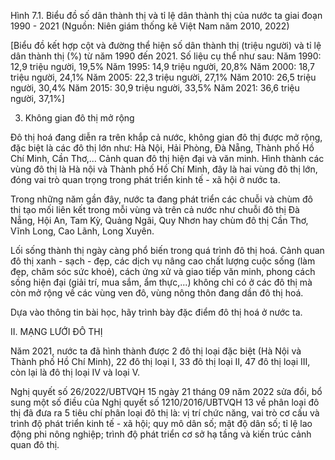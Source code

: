 Hình 7.1. Biểu đồ số dân thành thị và tỉ lệ dân thành thị của nước ta giai đoạn 1990 - 2021
(Nguồn: Niên giám thống kê Việt Nam năm 2010, 2022)

[Biểu đồ kết hợp cột và đường thể hiện số dân thành thị (triệu người) và tỉ lệ dân thành thị (%) từ năm 1990 đến 2021. Số liệu cụ thể như sau:
Năm 1990: 12,9 triệu người, 19,5%
Năm 1995: 14,9 triệu người, 20,8%
Năm 2000: 18,7 triệu người, 24,1%
Năm 2005: 22,3 triệu người, 27,1%
Năm 2010: 26,5 triệu người, 30,4%
Năm 2015: 30,9 triệu người, 33,5%
Năm 2021: 36,6 triệu người, 37,1%]

3. Không gian đô thị mở rộng

Đô thị hoá đang diễn ra trên khắp cả nước, không gian đô thị được mở rộng, đặc biệt là các đô thị lớn như: Hà Nội, Hải Phòng, Đà Nẵng, Thành phố Hồ Chí Minh, Cần Thơ,... Cảnh quan đô thị hiện đại và văn minh. Hình thành các vùng đô thị là Hà nội và Thành phố Hồ Chí Minh, đây là hai vùng đô thị lớn, đóng vai trò quan trọng trong phát triển kinh tế - xã hội ở nước ta.

Trong những năm gần đây, nước ta đang phát triển các chuỗi và chùm đô thị tạo mối liên kết trong mỗi vùng và trên cả nước như chuỗi đô thị Đà Nẵng, Hội An, Tam Kỳ, Quảng Ngãi, Quy Nhơn hay chùm đô thị Cần Thơ, Vĩnh Long, Cao Lãnh, Long Xuyên.

Lối sống thành thị ngày càng phổ biến trong quá trình đô thị hoá. Cảnh quan đô thị xanh - sạch - đẹp, các dịch vụ nâng cao chất lượng cuộc sống (làm đẹp, chăm sóc sức khoẻ), cách ứng xử và giao tiếp văn minh, phong cách sống hiện đại (giải trí, mua sắm, ẩm thực,...) không chỉ có ở các đô thị mà còn mở rộng về các vùng ven đô, vùng nông thôn đang dần đô thị hoá.

Dựa vào thông tin bài học, hãy trình bày đặc điểm đô thị hoá ở nước ta.

II. MẠNG LƯỚI ĐÔ THỊ

Năm 2021, nước ta đã hình thành được 2 đô thị loại đặc biệt (Hà Nội và Thành phố Hồ Chí Minh), 22 đô thị loại I, 33 đô thị loại II, 47 đô thị loại III, còn lại là đô thị loại IV và loại V.

Nghị quyết số 26/2022/UBTVQH 15 ngày 21 tháng 09 năm 2022 sửa đổi, bổ sung một số điều của Nghị quyết số 1210/2016/UBTVQH 13 về phân loại đô thị đã đưa ra 5 tiêu chí phân loại đô thị là: vị trí chức năng, vai trò cơ cấu và trình độ phát triển kinh tế - xã hội; quy mô dân số; mật độ dân số; tỉ lệ lao động phi nông nghiệp; trình độ phát triển cơ sở hạ tầng và kiến trúc cảnh quan đô thị.